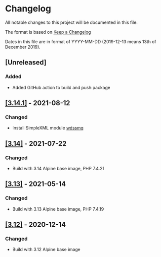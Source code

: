 # Changelog

All notable changes to this project will be documented in this file.

The format is based on [Keep a Changelog](https://keepachangelog.com/en/1.0.0/)

Dates in this file are in format of YYYY-MM-DD (2019-12-13 means 13th of December 2019).

## [Unreleased]

### Added

* Added GitHub action to build and push package

## [[3.14.1]](https://github.com/alastairhm/alpine-lighttpd-php/releases/tag/3.14.1) - 2021-08-12

### Changed

* Install SimpleXML module [wdssmq](https://github.com/wdssmq)

## [[3.14]](https://github.com/alastairhm/alpine-lighttpd-php/releases/tag/3.14) - 2021-07-22

### Changed

* Build with 3.14 Alpine base image, PHP 7.4.21

## [[3.13]](https://github.com/alastairhm/alpine-lighttpd-php/releases/tag/3.13) - 2021-05-14

### Changed

* Build with 3.13 Alpine base image, PHP 7.4.19

## [[3.12]](https://github.com/alastairhm/alpine-lighttpd-php/releases/tag/3.12) - 2020-12-14

### Changed

* Build with 3.12 Alpine base image
